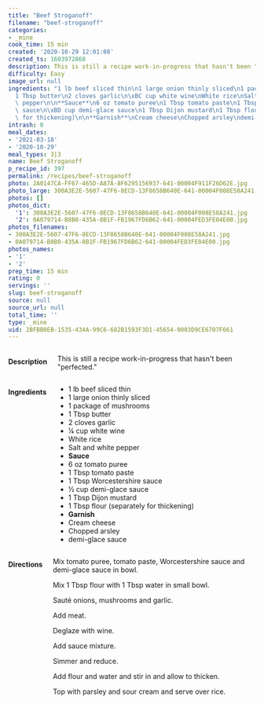 ```yaml
---
title: "Beef Stroganoff"
filename: "beef-stroganoff"
categories:
- _mine
cook_time: 15 min
created: '2020-10-29 12:01:08'
created_ts: 1603972868
description: This is still a recipe work-in-progress that hasn't been "perfected."
difficulty: Easy
image_url: null
ingredients: "1 lb beef sliced thin\n1 large onion thinly sliced\n1 package of mushrooms\n\
  1 Tbsp butter\n2 cloves garlic\n\xBC cup white wine\nWhite rice\nSalt and white\
  \ pepper\n\n**Sauce**\n6 oz tomato puree\n1 Tbsp tomato paste\n1 Tbsp Worcestershire\
  \ sauce\n\xBD cup demi-glace sauce\n1 Tbsp Dijon mustard\n1 Tbsp flour (separately\
  \ for thickening)\n\n**Garnish**\nCream cheese\nChopped arsley\ndemi-glace sauce"
intrash: 0
meal_dates:
- '2021-03-18'
- '2020-10-29'
meal_types: 3|3
name: Beef Stroganoff
p_recipe_id: 397
permalink: /recipes/beef-stroganoff
photo: 2A0147CA-FF67-465D-A87A-8F6295156937-641-00004F911F26D62E.jpg
photo_large: 300A3E2E-5607-47F6-8ECD-13F8658B640E-641-00004F008E58A241.jpg
photos: []
photos_dict:
  '1': 300A3E2E-5607-47F6-8ECD-13F8658B640E-641-00004F008E58A241.jpg
  '2': 0A079714-B8B0-435A-8B1F-FB1967FD6B62-641-00004FED3FE04E00.jpg
photos_filenames:
- 300A3E2E-5607-47F6-8ECD-13F8658B640E-641-00004F008E58A241.jpg
- 0A079714-B8B0-435A-8B1F-FB1967FD6B62-641-00004FED3FE04E00.jpg
photos_names:
- '1'
- '2'
prep_time: 15 min
rating: 0
servings: ''
slug: beef-stroganoff
source: null
source_url: null
total_time: ''
type: _mine
uid: 2BFBB0EB-1535-434A-99C6-682B1593F3D1-45654-0003D9CE6707F661
---
```

<div class="large-8 medium-7 columns" id="writeup">		<h4 id="description">Description</h4>
<div class="box box-description content"><p>This is still a recipe work-in-progress that hasn't been &quot;perfected.&quot;</p>
</div>	</div><!-- #writeup -->
</div><!-- #row-one -->
<div class="row" id="row-two">	<div class="medium-4 small-5 columns"><h4 id="ingredients">Ingredients</h4><div class="box box-ingredients content"><ul>
<li>1 lb beef sliced thin</li>
<li>1 large onion thinly sliced</li>
<li>1 package of mushrooms</li>
<li>1 Tbsp butter</li>
<li>2 cloves garlic</li>
<li>¼ cup white wine</li>
<li>White rice</li>
<li>Salt and white pepper</li>
<li><strong>Sauce</strong></li>
<li>6 oz tomato puree</li>
<li>1 Tbsp tomato paste</li>
<li>1 Tbsp Worcestershire sauce</li>
<li>½ cup demi-glace sauce</li>
<li>1 Tbsp Dijon mustard</li>
<li>1 Tbsp flour (separately for thickening)</li>
<li><strong>Garnish</strong></li>
<li>Cream cheese</li>
<li>Chopped arsley</li>
<li>demi-glace sauce</li>
</ul>
</div>	</div>	<div class="medium-6 small-7 columns"><h4 id="directions">Directions</h4><div class="box box-directions content"><p>Mix tomato puree, tomato paste, Worcestershire sauce and demi-glace sauce in bowl.</p>
<p>Mix 1 Tbsp flour with 1 Tbsp water in small bowl.</p>
<p>Sauté onions, mushrooms and garlic.</p>
<p>Add meat.</p>
<p>Deglaze with wine.</p>
<p>Add sauce mixture.</p>
<p>Simmer and reduce.</p>
<p>Add flour and water and stir in and allow to thicken.</p>
<p>Top with parsley and sour cream and serve over rice.</p>
</div>	</div>	<div class="medium-2 columns" id="photo-sidebar">